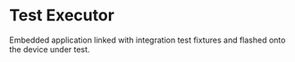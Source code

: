 # Test Executor

Embedded application linked with integration test fixtures and flashed onto the device under test.
